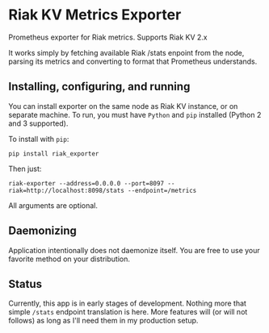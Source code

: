 # Riak KV Metrics Exporter

Prometheus exporter for Riak metrics.
Supports Riak KV 2.x

It works simply by fetching available Riak /stats enpoint from the node, parsing its metrics 
and converting to format that Prometheus understands.

## Installing, configuring, and running

You can install exporter on the same node as Riak KV instance, or on separate machine.
To run, you must have ``Python`` and ``pip`` installed (Python 2 and 3 supported).

To install with ``pip``:

```
pip install riak_exporter
```

Then just:

```
riak-exporter --address=0.0.0.0 --port=8097 --riak=http://localhost:8098/stats --endpoint=/metrics
```

All arguments are optional.
 
## Daemonizing

Application intentionally does not daemonize itself. You are free to use your favorite method on your distribution.

## Status

Currently, this app is in early stages of development. Nothing more that simple ``/stats`` endpoint translation
is here. More features will (or will not follows) as long as I'll need them in my production setup.
